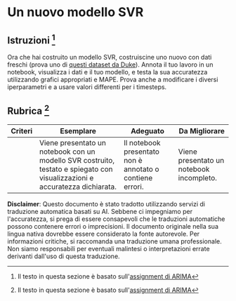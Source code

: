 # Un nuovo modello SVR

## Istruzioni [^1]

Ora che hai costruito un modello SVR, costruiscine uno nuovo con dati freschi (prova uno di [questi dataset da Duke](http://www2.stat.duke.edu/~mw/ts_data_sets.html)). Annota il tuo lavoro in un notebook, visualizza i dati e il tuo modello, e testa la sua accuratezza utilizzando grafici appropriati e MAPE. Prova anche a modificare i diversi iperparametri e a usare valori differenti per i timesteps.

## Rubrica [^1]

| Criteri  | Esemplare                                                    | Adeguato                                                   | Da Migliorare                       |
| -------- | ------------------------------------------------------------ | --------------------------------------------------------- | ----------------------------------- |
|          | Viene presentato un notebook con un modello SVR costruito, testato e spiegato con visualizzazioni e accuratezza dichiarata. | Il notebook presentato non è annotato o contiene errori.  | Viene presentato un notebook incompleto. |

[^1]: Il testo in questa sezione è basato sull'[assignment di ARIMA](https://github.com/microsoft/ML-For-Beginners/tree/main/7-TimeSeries/2-ARIMA/assignment.md)

**Disclaimer**: 
Questo documento è stato tradotto utilizzando servizi di traduzione automatica basati su AI. Sebbene ci impegniamo per l'accuratezza, si prega di essere consapevoli che le traduzioni automatiche possono contenere errori o imprecisioni. Il documento originale nella sua lingua nativa dovrebbe essere considerato la fonte autorevole. Per informazioni critiche, si raccomanda una traduzione umana professionale. Non siamo responsabili per eventuali malintesi o interpretazioni errate derivanti dall'uso di questa traduzione.